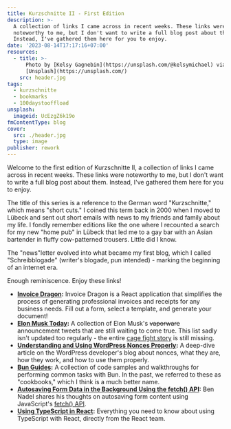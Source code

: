 ```yaml
---
title: Kurzschnitte II - First Edition
description: >-
  A collection of links I came across in recent weeks. These links were
  noteworthy to me, but I don't want to write a full blog post about them.
  Instead, I've gathered them here for you to enjoy.
date: '2023-08-14T17:17:16+07:00'
resources:
  - title: >-
      Photo by [Kelsy Gagnebin](https://unsplash.com/@kelsymichael) via
      [Unsplash](https://unsplash.com/)
    src: header.jpg
tags:
  - kurzschnitte
  - bookmarks
  - 100daystooffload
unsplash:
  imageid: UcEzgZ6k19o
fmContentType: blog
cover:
  src: ./header.jpg
  type: image
publisher: rework
---
```


Welcome to the first edition of Kurzschnitte II, a collection of links I came across in recent weeks. These links were noteworthy to me, but I don't want to write a full blog post about them. Instead, I've gathered them here for you to enjoy.

The title of this series is a reference to the German word "Kurzschnitte," which means "short cuts." I coined this term back in 2000 when I moved to Lübeck and sent out short emails with news to my friends and family about my life. I fondly remember editions like the one where I recounted a search for my new "home pub" in Lübeck that led me to a gay bar with an Asian bartender in fluffy cow-patterned trousers. Little did I know.

The "news"letter evolved into what became my first blog, which I called "Schreibblogade" (writer's blogade, pun intended) - marking the beginning of an internet era.

Enough reminiscence. Enjoy these links!

* **[Invoice Dragon](https://github.com/LaniJ/invoice-dragon):** Invoice Dragon is a React application that simplifies the process of generating professional invoices and receipts for any business needs. Fill out a form, select a template, and generate your document!
* **[Elon Musk Today](https://elonmusk.today/):** A collection of Elon Musk's ~~vaporware~~ announcement tweets that are still waiting to come true. This list sadly isn't updated too regularly - the entire [cage fight story](https://www.nytimes.com/2023/08/13/business/zuckerberg-musk-cage-fight.html) is still missing.
* **[Understanding and Using WordPress Nonces Properly](https://developer.wordpress.org/news/2023/08/understand-and-use-wordpress-nonces-properly/):** A deep-dive article on the WordPress developer's blog about nonces, what they are, how they work, and how to use them properly.
* **[Bun Guides](https://bun.sh/guides):** A collection of code samples and walkthroughs for performing common tasks with Bun. In the past, we referred to these as "cookbooks," which I think is a much better name.
* **[Autosaving Form Data in the Background Using the fetch() API](https://www.bennadel.com/blog/4494-auto-saving-form-data-in-the-background-using-the-fetch-api.htm):** Ben Nadel shares his thoughts on autosaving form content using JavaScript's [fetch() API](https://caniuse.com/mdn-api_fetch).
* **[Using TypeScript in React](https://react.dev/learn/typescript):** Everything you need to know about using TypeScript with React, directly from the React team.
